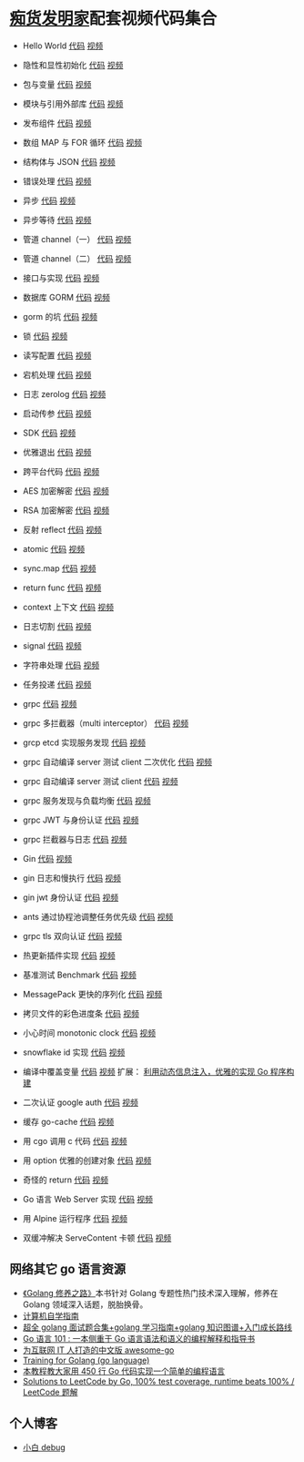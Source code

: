 # [痴货发明家](https://space.bilibili.com/401571418)配套视频代码集合

- Hello World
  [代码](./go%E8%AF%AD%E8%A8%80/hello%20world/)
  [视频](https://www.bilibili.com/video/BV1eU4y1C7sr)
- 隐性和显性初始化
  [代码](./go%E8%AF%AD%E8%A8%80/%E9%9A%90%E6%80%A7%E5%92%8C%E6%98%BE%E6%80%A7%E5%88%9D%E5%A7%8B%E5%8C%96/)
  [视频](https://www.bilibili.com/video/BV1bd4y1K7ac)
- 包与变量
  [代码](./go%E8%AF%AD%E8%A8%80/%E5%8C%85%E4%B8%8E%E5%8F%98%E9%87%8F/)
  [视频](https://www.bilibili.com/video/BV1eg411k7hH)
- 模块与引用外部库
  [代码](./go%E8%AF%AD%E8%A8%80/%E6%A8%A1%E5%9D%97%E4%B8%8E%E5%BC%95%E7%94%A8%E5%A4%96%E9%83%A8%E5%BA%93/)
  [视频](https://www.bilibili.com/video/BV18v4y1c7bw)
- 发布组件
  [代码](./go%E8%AF%AD%E8%A8%80/%E5%8F%91%E5%B8%83%E7%BB%84%E4%BB%B6/)
  [视频](https://www.bilibili.com/video/BV1sd4y1G7Xz)
- 数组 MAP 与 FOR 循环
  [代码](./go%E8%AF%AD%E8%A8%80/%E6%95%B0%E7%BB%84MAP%E4%B8%8EFOR%E5%BE%AA%E7%8E%AF/)
  [视频](https://www.bilibili.com/video/BV1sV4y1472Z)
- 结构体与 JSON
  [代码](./go%E8%AF%AD%E8%A8%80/%E7%BB%93%E6%9E%84%E4%BD%93%E4%B8%8EJSON/)
  [视频](https://www.bilibili.com/video/BV11v4y1F7CR)
- 错误处理
  [代码](./go%E8%AF%AD%E8%A8%80/%E9%94%99%E8%AF%AF%E5%A4%84%E7%90%86/)
  [视频](https://www.bilibili.com/video/BV1hP411L72j)
- 异步
  [代码](./go%E8%AF%AD%E8%A8%80/%E5%BC%82%E6%AD%A5/)
  [视频](https://www.bilibili.com/video/BV1Td4y1P7WF)
- 异步等待
  [代码](./go%E8%AF%AD%E8%A8%80/%E5%BC%82%E6%AD%A5%E7%AD%89%E5%BE%85/)
  [视频](https://www.bilibili.com/video/BV1rN4y1G7ri)
- 管道 channel（一）
  [代码](./go%E8%AF%AD%E8%A8%80/%E7%AE%A1%E9%81%93%20channel%EF%BC%88%E4%B8%80%EF%BC%89/)
  [视频](https://www.bilibili.com/video/BV13a411N7o5)
- 管道 channel（二）
  [代码](./go%E8%AF%AD%E8%A8%80/%E7%AE%A1%E9%81%93%20channel%EF%BC%88%E4%BA%8C%EF%BC%89/)
  [视频](https://www.bilibili.com/video/BV1PP411H7ek)
- 接口与实现
  [代码](./go%E8%AF%AD%E8%A8%80/%E6%8E%A5%E5%8F%A3%E4%B8%8E%E5%AE%9E%E7%8E%B0/)
  [视频](https://www.bilibili.com/video/BV1rd4y1o76C)
- 数据库 GORM
  [代码](./go%E8%AF%AD%E8%A8%80/gorm/%E6%95%B0%E6%8D%AE%E5%BA%93GORM/)
  [视频](https://www.bilibili.com/video/BV1hV4y1s7QJ)
- gorm 的坑
  [代码](./go%E8%AF%AD%E8%A8%80/gorm/gorm%E7%9A%84%E5%9D%91/)
  [视频](https://www.bilibili.com/video/BV1WT411T7SX)
- 锁
  [代码](./go%E8%AF%AD%E8%A8%80/%E9%94%81/)
  [视频](https://www.bilibili.com/video/BV1zU4y1C7E2)
- 读写配置
  [代码](./go%E8%AF%AD%E8%A8%80/%E8%AF%BB%E5%86%99%E9%85%8D%E7%BD%AE/)
  [视频](https://www.bilibili.com/video/BV14V4y1s7o8)
- 宕机处理
  [代码](./go%E8%AF%AD%E8%A8%80/%E5%AE%95%E6%9C%BA%E5%A4%84%E7%90%86/)
  [视频](https://www.bilibili.com/video/BV1Sa411R7qf)
- 日志 zerolog
  [代码](./go%E8%AF%AD%E8%A8%80/%E6%97%A5%E5%BF%97zerolog/)
  [视频](https://www.bilibili.com/video/BV1qT411c7Jn)
- 启动传参
  [代码](./go%E8%AF%AD%E8%A8%80/%E5%90%AF%E5%8A%A8%E4%BC%A0%E5%8F%82/)
  [视频](https://www.bilibili.com/video/BV19g41167La)
- SDK
  [代码](./go%E8%AF%AD%E8%A8%80/SDK/)
  [视频](https://www.bilibili.com/video/BV1c14y1x7dJ)
- 优雅退出
  [代码](./go%E8%AF%AD%E8%A8%80/%E4%BC%98%E9%9B%85%E9%80%80%E5%87%BA/)
  [视频](https://www.bilibili.com/video/BV1sD4y1i71P)
- 跨平台代码
  [代码](./go%E8%AF%AD%E8%A8%80/%E8%B7%A8%E5%B9%B3%E5%8F%B0%E4%BB%A3%E7%A0%81/)
  [视频](https://www.bilibili.com/video/BV1aW4y187EN)
- AES 加密解密
  [代码](./go%E8%AF%AD%E8%A8%80/AES%E5%8A%A0%E5%AF%86%E8%A7%A3%E5%AF%86/)
  [视频](https://www.bilibili.com/video/BV1aG41147nE)
- RSA 加密解密
  [代码](./go%E8%AF%AD%E8%A8%80/RSA%E5%8A%A0%E5%AF%86%E8%A7%A3%E5%AF%86/)
  [视频](https://www.bilibili.com/video/BV1zG41147Cb)
- 反射 reflect
  [代码](./go%E8%AF%AD%E8%A8%80/%E5%8F%8D%E5%B0%84%20reflect/)
  [视频](https://www.bilibili.com/video/BV1xG4y1k7kN)
- atomic
  [代码](./go%E8%AF%AD%E8%A8%80/atomic/)
  [视频](https://www.bilibili.com/video/BV1PG411t7Zf)
- sync.map
  [代码](./go%E8%AF%AD%E8%A8%80/sync.map/)
  [视频](https://www.bilibili.com/video/BV1RB4y137Wm)
- return func
  [代码](./go%E8%AF%AD%E8%A8%80/return%20func/)
  [视频](https://www.bilibili.com/video/BV1qY4y1u7w4)
- context 上下文
  [代码](./go%E8%AF%AD%E8%A8%80/context%E4%B8%8A%E4%B8%8B%E6%96%87/)
  [视频](https://www.bilibili.com/video/BV17V4y1p7gR)
- 日志切割
  [代码](./go%E8%AF%AD%E8%A8%80/%E6%97%A5%E5%BF%97%E5%88%87%E5%89%B2/)
  [视频](https://www.bilibili.com/video/BV1YD4y1z7v3)
- signal
  [代码](./go%E8%AF%AD%E8%A8%80/signal/)
  [视频](https://www.bilibili.com/video/BV13e411u7e6)
- 字符串处理
  [代码](./go%E8%AF%AD%E8%A8%80/%E5%AD%97%E7%AC%A6%E4%B8%B2%E5%A4%84%E7%90%86/)
  [视频](https://www.bilibili.com/video/BV1C24y1o7DD)
- 任务投递
  [代码](./go%E8%AF%AD%E8%A8%80/%E4%BB%BB%E5%8A%A1%E6%8A%95%E9%80%92/)
  [视频](https://www.bilibili.com/video/BV1mt4y1j7co)
- grpc
  [代码](./go%E8%AF%AD%E8%A8%80/grpc/GRPC/)
  [视频](https://www.bilibili.com/video/BV1JB4y1z7Cy)
- grpc 多拦截器（multi interceptor）
  [代码](./go%E8%AF%AD%E8%A8%80/grpc/grpc%20%E5%A4%9A%E6%8B%A6%E6%88%AA%E5%99%A8%EF%BC%88multi%20interceptor%EF%BC%89/)
  [视频](https://www.bilibili.com/video/BV1NW4y1q7SB)
- grcp etcd 实现服务发现
  [代码](./go%E8%AF%AD%E8%A8%80/grpc/etcd%20%E5%AE%9E%E7%8E%B0%E6%9C%8D%E5%8A%A1%E5%8F%91%E7%8E%B0/)
  [视频](https://www.bilibili.com/video/BV1Je4y1y74Z)
- grpc 自动编译 server 测试 client 二次优化
  [代码](./go%E8%AF%AD%E8%A8%80/grpc/grpc%20%E8%87%AA%E5%8A%A8%E7%BC%96%E8%AF%91server%E6%B5%8B%E8%AF%95client%20%E4%BA%8C%E6%AC%A1%E4%BC%98%E5%8C%96/)
  [视频](https://www.bilibili.com/video/BV1fP4y1d7s3)
- grpc 自动编译 server 测试 client
  [代码](./go%E8%AF%AD%E8%A8%80/grpc/grpc%20%E8%87%AA%E5%8A%A8%E7%BC%96%E8%AF%91server%E6%B5%8B%E8%AF%95client/)
  [视频](https://www.bilibili.com/video/BV1Za411u7ci)
- grpc 服务发现与负载均衡
  [代码](./go%E8%AF%AD%E8%A8%80/grpc/grpc%20%E6%9C%8D%E5%8A%A1%E5%8F%91%E7%8E%B0%E4%B8%8E%E8%B4%9F%E8%BD%BD%E5%9D%87%E8%A1%A1/)
  [视频](https://www.bilibili.com/video/BV1NG411V71c)
- grpc JWT 与身份认证
  [代码](./go%E8%AF%AD%E8%A8%80/grpc/grpc%20JWT%E4%B8%8E%E8%BA%AB%E4%BB%BD%E8%AE%A4%E8%AF%81/)
  [视频](https://www.bilibili.com/video/BV1dW4y1t7mF)
- grpc 拦截器与日志
  [代码](./go%E8%AF%AD%E8%A8%80/grpc/grpc%20%E6%8B%A6%E6%88%AA%E5%99%A8%E4%B8%8E%E6%97%A5%E5%BF%97/)
  [视频](https://www.bilibili.com/video/BV1wV4y1p7P3)
- Gin
  [代码](./go%E8%AF%AD%E8%A8%80/gin/Gin/)
  [视频](https://www.bilibili.com/video/BV1cB4y1L7Ew)
- gin 日志和慢执行
  [代码](./go%E8%AF%AD%E8%A8%80/gin/gin%20%E6%97%A5%E5%BF%97%E5%92%8C%E6%85%A2%E6%89%A7%E8%A1%8C/)
  [视频](https://www.bilibili.com/video/BV11K411Z7ux)
- gin jwt 身份认证
  [代码](./go%E8%AF%AD%E8%A8%80/gin/gin%20jwt%E8%BA%AB%E4%BB%BD%E8%AE%A4%E8%AF%81/)
  [视频](https://www.bilibili.com/video/BV1mG4y167tE)
- ants 通过协程池调整任务优先级
  [代码](./go%E8%AF%AD%E8%A8%80/ants%20%E9%80%9A%E8%BF%87%E5%8D%8F%E7%A8%8B%E6%B1%A0%E8%B0%83%E6%95%B4%E4%BB%BB%E5%8A%A1%E4%BC%98%E5%85%88%E7%BA%A7/)
  [视频](https://www.bilibili.com/video/BV1YV4y1K7eG)
- grpc tls 双向认证
  [代码](./go%E8%AF%AD%E8%A8%80/grpc/grpc%20tls%E5%8F%8C%E5%90%91%E8%AE%A4%E8%AF%81/)
  [视频](https://www.bilibili.com/video/BV1VV4y1T7j8)
- 热更新插件实现
  [代码](./go%E8%AF%AD%E8%A8%80/%E7%83%AD%E6%9B%B4%E6%96%B0%E6%8F%92%E4%BB%B6%E5%AE%9E%E7%8E%B0/)
  [视频](https://www.bilibili.com/video/BV15e4y1B7e9)
- 基准测试 Benchmark
  [代码](./go%E8%AF%AD%E8%A8%80/%E5%9F%BA%E5%87%86%E6%B5%8B%E8%AF%95Benchmark/)
  [视频](https://www.bilibili.com/video/BV1XD4y1C7Bg)
- MessagePack 更快的序列化
  [代码](./go%E8%AF%AD%E8%A8%80/MessagePack%20%E6%9B%B4%E5%BF%AB%E7%9A%84%E5%BA%8F%E5%88%97%E5%8C%96/)
  [视频](https://www.bilibili.com/video/BV1Ne4y1q7m9)
- 拷贝文件的彩色进度条
  [代码](./go%E8%AF%AD%E8%A8%80/%E7%BB%99%E6%8B%B7%E8%B4%9D%E6%96%87%E4%BB%B6%E5%A2%9E%E5%8A%A0%E8%BF%9B%E5%BA%A6%E6%9D%A1/)
  [视频](https://www.bilibili.com/video/BV1nt4y1u7pi)
- 小心时间 monotonic clock
  [代码](./go%E8%AF%AD%E8%A8%80/%E5%B0%8F%E5%BF%83%E6%97%B6%E9%97%B4monotonic%20clock/)
  [视频](https://www.bilibili.com/video/BV13m4y1w72R)
- snowflake id 实现
  [代码](./go%E8%AF%AD%E8%A8%80/snowflake%20id%20%E5%AE%9E%E7%8E%B0/)
  [视频](https://www.bilibili.com/video/BV18P411A7pa)
- 编译中覆盖变量
  [代码](./go%E8%AF%AD%E8%A8%80/%E7%BC%96%E8%AF%91%E4%B8%AD%E8%A6%86%E7%9B%96%E5%8F%98%E9%87%8F/)
  [视频](https://www.bilibili.com/video/BV1Cv4y1U7wv)
  扩展： [利用动态信息注入，优雅的实现 Go 程序构建](https://www.dbkuaizi.com/archives/190.html)
- 二次认证 google auth
  [代码](./go%E8%AF%AD%E8%A8%80/%E4%BA%8C%E6%AC%A1%E9%AA%8C%E8%AF%81%20google%20auth/)
  [视频](https://www.bilibili.com/video/BV1Xe4y117Lk)
- 缓存 go-cache
  [代码](./go%E8%AF%AD%E8%A8%80/%E7%BC%93%E5%AD%98go-cache/)
  [视频](https://www.bilibili.com/video/BV1Nt4y1T7Cs)
- 用 cgo 调用 c 代码
  [代码](./go%E8%AF%AD%E8%A8%80/%E7%94%A8cgo%E8%B0%83%E7%94%A8c%E4%BB%A3%E7%A0%81/)
  [视频](https://www.bilibili.com/video/BV1SP4y1y7Xj)
- 用 option 优雅的创建对象
  [代码](./go%E8%AF%AD%E8%A8%80/%E7%94%A8%20option%20%E4%BC%98%E9%9B%85%E7%9A%84%E5%88%9B%E5%BB%BA%E5%AF%B9%E8%B1%A1/)
  [视频](https://www.bilibili.com/video/BV1VM411C7P6)
- 奇怪的 return
  [代码](./go%E8%AF%AD%E8%A8%80/%E5%A5%87%E6%80%AA%E7%9A%84return/)
  [视频](https://www.bilibili.com/video/BV1Ue4y1p7bC)
- Go 语言 Web Server 实现
  [代码](./go%E8%AF%AD%E8%A8%80/Go%E8%AF%AD%E8%A8%80Web%20Server%E5%AE%9E%E7%8E%B0/)
  [视频](https://www.bilibili.com/video/BV1Jd4y147hi/)

- 用 Alpine 运行程序
  [代码](./go语言/开发环境/1.docker)
  [视频](https://www.bilibili.com/video/BV178411F7WG/)

- 双缓冲解决 ServeContent 卡顿
  [代码](./go语言/io/http/ServeContent)
  [视频](https://www.bilibili.com/video/BV1gY4y1X71Z/)

## 网络其它 go 语言资源

- [《Golang 修养之路》](https://github.com/aceld/golang)本书针对 Golang 专题性热门技术深入理解，修养在 Golang 领域深入话题，脱胎换骨。
- [计算机自学指南](https://github.com/PKUFlyingPig/cs-self-learning)
- [超全 golang 面试题合集+golang 学习指南+golang 知识图谱+入门成长路线](https://github.com/xiaobaiTech/golangFamily)
- [Go 语言 101 : 一本侧重于 Go 语言语法和语义的编程解释和指导书](https://github.com/golang101/golang101)
- [为互联网 IT 人打造的中文版 awesome-go](https://github.com/hackstoic/golang-open-source-projects)
- [Training for Golang (go language)](https://github.com/GoesToEleven/GolangTraining)
- [本教程教大家用 450 行 Go 代码实现一个简单的编程语言](https://github.com/karminski/write-a-programming-language-in-450-lines)
- [Solutions to LeetCode by Go, 100% test coverage, runtime beats 100% / LeetCode 题解](https://github.com/halfrost/LeetCode-Go)

## 个人博客

- [小白 debug](https://xiaobaidebug.top/)
